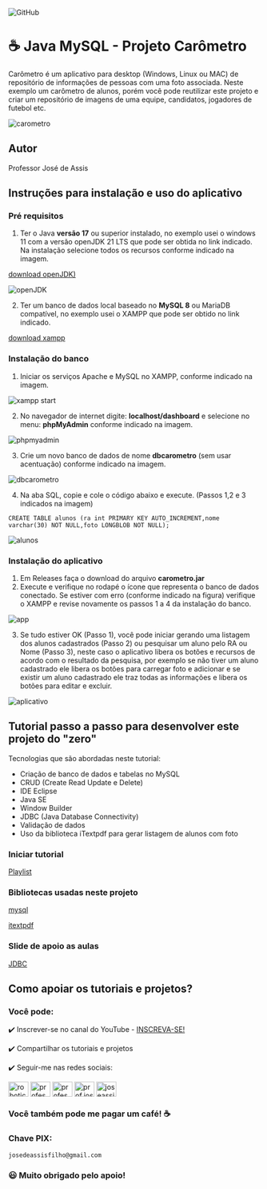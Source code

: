 ![GitHub](https://img.shields.io/github/license/professorjosedeassis/carometro)
# ☕ Java MySQL - Projeto Carômetro
Carômetro é um aplicativo para desktop (Windows, Linux ou MAC) de repositório de informações de pessoas com uma foto associada. Neste exemplo um carômetro de alunos, porém você pode reutilizar este projeto e criar um repositório de imagens de uma equipe, candidatos, jogadores de futebol etc.

![carometro](https://github.com/professorjosedeassis/carometro/blob/main/assets/caraometro1.png)
## Autor
Professor José de Assis
## Instruções para instalação e uso do aplicativo
### Pré requisitos
1) Ter o Java **versão 17** ou superior instalado, no exemplo usei o windows 11 com a versão openJDK 21 LTS que pode ser obtida no link indicado. Na instalação selecione todos os recursos conforme indicado na imagem.

[download openJDK)](https://adoptium.net/)

![openJDK](https://github.com/professorjosedeassis/carometro/blob/main/assets/openjdk.png)

2) Ter um banco de dados local baseado no **MySQL 8** ou MariaDB compatível, no exemplo usei o XAMPP que pode ser obtido no link indicado.

[download xampp](https://www.apachefriends.org/)

### Instalação do banco
1) Iniciar os serviços Apache e MySQL no XAMPP, conforme indicado na imagem.

![xampp start](https://github.com/professorjosedeassis/carometro/blob/main/assets/xampp1.png)

2) No navegador de internet digite: **localhost/dashboard** e selecione no menu: **phpMyAdmin** conforme indicado na imagem.

![phpmyadmin](https://github.com/professorjosedeassis/carometro/blob/main/assets/xampp2.png)

3) Crie um novo banco de dados de nome **dbcarometro** (sem usar acentuação) conforme indicado na imagem.

![dbcarometro](https://github.com/professorjosedeassis/carometro/blob/main/assets/xampp3.png)

4) Na aba SQL, copie e cole o código abaixo e execute. (Passos 1,2 e 3 indicados na imagem)

`CREATE TABLE alunos (ra int PRIMARY KEY AUTO_INCREMENT,nome varchar(30) NOT NULL,foto LONGBLOB NOT NULL);`

![alunos](https://github.com/professorjosedeassis/carometro/blob/main/assets/xampp4.png)

### Instalação do aplicativo
1) Em Releases faça o download do arquivo **carometro.jar**
2) Execute e verifique no rodapé o ícone que representa o banco de dados conectado. Se estiver com erro (conforme indicado na figura) verifique o XAMPP e revise novamente os passos 1 a 4 da instalação do banco.

![app](https://github.com/professorjosedeassis/carometro/blob/main/assets/caraometro2.png)

3) Se tudo estiver OK (Passo 1), você pode iniciar gerando uma listagem dos alunos cadastrados (Passo 2) ou pesquisar um aluno pelo RA ou Nome (Passo 3), neste caso o aplicativo libera os botões e recursos de acordo com o resultado da pesquisa, por exemplo se não tiver um aluno cadastrado ele libera os botões para carregar foto e adicionar e se existir um aluno cadastrado ele traz todas as informações e libera os botões para editar e excluir.

![aplicativo](https://github.com/professorjosedeassis/carometro/blob/main/assets/caraometro3.png) 

## Tutorial passo a passo para desenvolver este projeto do "zero"
Tecnologias que são abordadas neste tutorial:
- Criação de banco de dados e tabelas no MySQL
- CRUD (Create Read Update e Delete)
- IDE Eclipse
- Java SE
- Window Builder
- JDBC (Java Database Connectivity)
- Validação de dados
- Uso da biblioteca iTextpdf para gerar listagem de alunos com foto

### Iniciar tutorial
[Playlist](https://www.youtube.com/playlist?list=PLbEOwbQR9lqz6tSoH51QAEzpo1VsXgvIv)
### Bibliotecas usadas neste projeto
[mysql](https://dev.mysql.com/downloads/connector/j/)

[itextpdf](https://github.com/itext/itextpdf)
### Slide de apoio as aulas
[JDBC](https://professorjosedeassis.github.io/infox/)

## Como apoiar os tutoriais e projetos?
### Você pode:
:heavy_check_mark: Inscrever-se no canal do YouTube - [INSCREVA-SE!](https://www.youtube.com/c/RoboticapraticaBr/?sub_confirmation=1)

:heavy_check_mark: Compartilhar os tutoriais e projetos

:heavy_check_mark: Seguir-me nas redes sociais:
<p align="left">
<a href="https://www.youtube.com/c/roboticapraticabr" target="blank"><img align="center" src="https://raw.githubusercontent.com/rahuldkjain/github-profile-readme-generator/master/src/images/icons/Social/youtube.svg" alt="roboticapraticabr" height="30" width="40" /></a>
<a href="https://linkedin.com/in/professorjosedeassis" target="blank"><img align="center" src="https://raw.githubusercontent.com/rahuldkjain/github-profile-readme-generator/master/src/images/icons/Social/linked-in-alt.svg" alt="professorjosedeassis" height="30" width="40" /></a>
<a href="https://fb.com/professorjosedeassis" target="blank"><img align="center" src="https://raw.githubusercontent.com/rahuldkjain/github-profile-readme-generator/master/src/images/icons/Social/facebook.svg" alt="professorjosedeassis" height="30" width="40" /></a>
<a href="https://instagram.com/prof.joseassis" target="blank"><img align="center" src="https://raw.githubusercontent.com/rahuldkjain/github-profile-readme-generator/master/src/images/icons/Social/instagram.svg" alt="prof.joseassis" height="30" width="40" /></a>
<a href="https://twitter.com/joseassis" target="blank"><img align="center" src="https://raw.githubusercontent.com/rahuldkjain/github-profile-readme-generator/master/src/images/icons/Social/twitter.svg" alt="joseassis" height="30" width="40" /></a>
</p>

### Você também pode me pagar um café! ☕

### Chave PIX:
` josedeassisfilho@gmail.com `

### :smiley: Muito obrigado pelo apoio!

